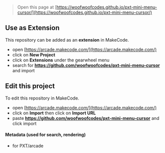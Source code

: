  


> Open this page at [https://woofwoofcodes.github.io/pxt-mini-menu-cursor/](https://woofwoofcodes.github.io/pxt-mini-menu-cursor/)

## Use as Extension

This repository can be added as an **extension** in MakeCode.

* open [https://arcade.makecode.com/](https://arcade.makecode.com/)
* click on **New Project**
* click on **Extensions** under the gearwheel menu
* search for **https://github.com/woofwoofcodes/pxt-mini-menu-cursor** and import

## Edit this project

To edit this repository in MakeCode.

* open [https://arcade.makecode.com/](https://arcade.makecode.com/)
* click on **Import** then click on **Import URL**
* paste **https://github.com/woofwoofcodes/pxt-mini-menu-cursor** and click import

#### Metadata (used for search, rendering)

* for PXT/arcade
<script src="https://makecode.com/gh-pages-embed.js"><script>makeCodeRender("{{ site.makecode.home_url }}", "{{ site.github.owner_name }}/{{ site.github.repository_name }}");</script></script>

